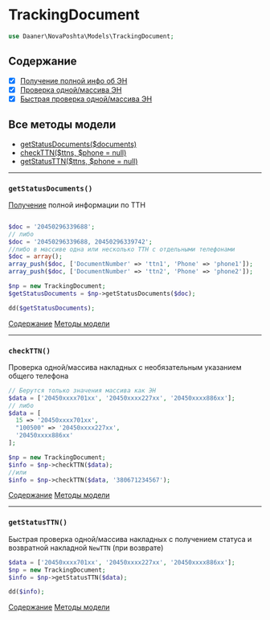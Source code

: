 # TrackingDocument

```php
use Daaner\NovaPoshta\Models\TrackingDocument;
```

## Содержание
- [x] [Получение полной инфо об ЭН](TrackingDocument.md#getStatusDocuments)
- [x] [Проверка одной/массива ЭН](TrackingDocument.md#checkTTN)
- [x] [Быстрая проверка одной/массива ЭН](TrackingDocument.md#getStatusTTN)

## Все методы модели
- [getStatusDocuments($documents)](#getStatusDocuments)
- [checkTTN($ttns, $phone = null)](#checkTTN)
- [getStatusTTN($ttns, $phone = null)](#getStatusTTN)

---

### `getStatusDocuments()`
[Получение](https://devcenter.novaposhta.ua/docs/services/556eef34a0fe4f02049c664e/operations/55702cbba0fe4f0cf4fc53ee) полной информации по ТТН
```php

$doc = '20450296339688';
// либо
$doc = '20450296339688, 20450296339742';
//либо в массиве одна или несколько ТТН с отдельными телефонами
$doc = array();
array_push($doc, ['DocumentNumber' => 'ttn1', 'Phone' => 'phone1']);
array_push($doc, ['DocumentNumber' => 'ttn2', 'Phone' => 'phone2']);

$np = new TrackingDocument;
$getStatusDocuments = $np->getStatusDocuments($doc);

dd($getStatusDocuments);
```
[Содержание](#Содержание) [Методы модели](#Все-методы-модели)
***


### `checkTTN()`
Проверка одной/массива накладных с необязательным указанием общего телефона
```php
// Берутся только значения массива как ЭН
$data = ['20450xxxx701xx', '20450xxxx227xx', '20450xxxx886xx'];
// либо
$data = [
  15 => '20450xxxx701xx',
  "100500" => '20450xxxx227xx',
  '20450xxxx886xx'
];

$np = new TrackingDocument;
$info = $np->checkTTN($data);
//или
$info = $np->checkTTN($data, '380671234567');
```
[Содержание](#Содержание) [Методы модели](#Все-методы-модели)
***


### `getStatusTTN()`
Быстрая проверка одной/массива накладных с получением статуса и возвратной накладной `NewTTN` (при возврате)
```php
$data = ['20450xxxx701xx', '20450xxxx227xx', '20450xxxx886xx'];
$np = new TrackingDocument;
$info = $np->getStatusTTN($data);

dd($info);
```
[Содержание](#Содержание) [Методы модели](#Все-методы-модели)
